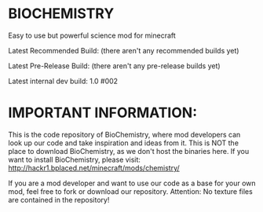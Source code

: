 BIOCHEMISTRY
============

Easy to use but powerful science mod for minecraft

Latest Recommended Build: (there aren't any recommended builds yet)

Latest Pre-Release Build: (there aren't any pre-release builds yet)

Latest internal dev build: 1.0 #002

IMPORTANT INFORMATION:
======================
This is the code repository of BioChemistry, where mod developers can look up our code and take inspiration and ideas from it.
This is NOT the place to download BioChemistry, as we don't host the binaries here.
If you want to install BioChemistry, please visit: http://hackr1.bplaced.net/minecraft/mods/chemistry/

If you are a mod developer and want to use our code as a base for your own mod, feel free to fork or download our repository.
Attention: No texture files are contained in the repository!



